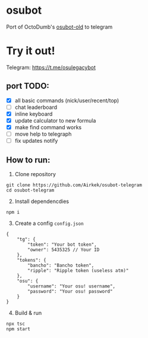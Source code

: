 # osubot
Port of OctoDumb's [osubot-old](https://github.com/OctoDumb/osubot-old) to telegram

# Try it out!
Telegram: https://t.me/osulegacybot

## port TODO:
- [X] all basic commands (nick/user/recent/top)
- [ ] chat leaderboard
- [X] inline keyboard
- [X] update calculator to new formula 
- [X] make find command works 
- [ ] move help to telegraph
- [ ] fix updates notify

## How to run:

1. Clone repository

```
git clone https://github.com/Airkek/osubot-telegram
cd osubot-telegram
```

2. Install dependencdies

```
npm i
```

3. Create a config `config.json`
```jsonc
{
    "tg": {
        "token": "Your bot token",
        "owner": 5435325 // Your ID
    },
    "tokens": {
        "bancho": "Bancho token",
        "ripple": "Ripple token (useless atm)"
    },
    "osu": {
        "username": "Your osu! username",
        "password": "Your osu! password"
    }
}
```

4. Build & run

```
npx tsc
npm start
```
